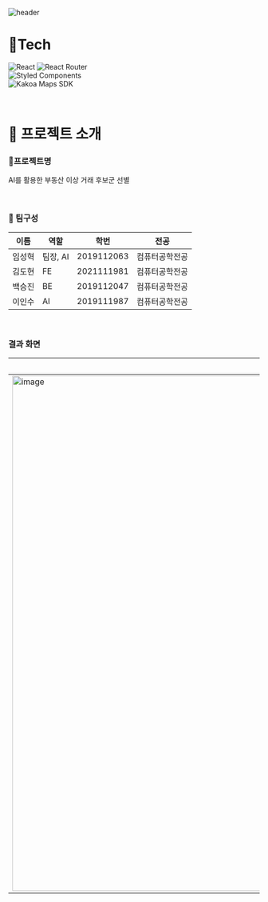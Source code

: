 ![header](https://capsule-render.vercel.app/api?type=venom&color=0:E4D6BE,100:F2BD52&height=300&section=header&text=Budda&fontSize=80&desc=부동산을%20다%20예측하다&descAlignY=75&fontColor=C69B0F)
<br>

# 🎨Tech
![React](https://img.shields.io/badge/react-%2320232a.svg?style=for-the-badge&logo=react&logoColor=%2361DAFB)
![React Router](https://img.shields.io/badge/React_Router-CA4245?style=for-the-badge&logo=react-router&logoColor=white) <br>
![Styled Components](https://img.shields.io/badge/Styled_Components-DB7093?style=for-the-badge&logo=styled-components&logoColor=white) <br>
![Kakoa Maps SDK](https://img.shields.io/badge/Kakao_Maps_SDK-F9E000?style=for-the-badge&logo=kakao&logoColor=white)

<br>

# 📌 프로젝트 소개

### 💸프로젝트명
AI를 활용한 부동산 이상 거래 후보군 선별

<br>

### 👥 팀구성
| 이름 | 역할 | 학번 | 전공 |
| --- | --- | --- | --- |
| 임성혁 | 팀장, AI | 2019112063 | 컴퓨터공학전공 |
| 김도현 | FE | 2021111981 | 컴퓨터공학전공 |
| 백승진 | BE | 2019112047 | 컴퓨터공학전공 |
| 이인수 | AI | 2019111987 | 컴퓨터공학전공 |

<br>

### 결과 화면
| 랜딩 페이지 | 메인 페이지 | 상세 페이지 |
| --- | --- | --- |
| <img width="1920" height="1030" alt="image" src="https://github.com/user-attachments/assets/b3efd89a-2b47-41ba-8073-53e3ad1f2b8c" /> | <img width="1920" height="1030" alt="image (1)" src="https://github.com/user-attachments/assets/db4b2f65-cc48-439d-9ab7-ea32ecbd4b42" /> |<img width="1920" height="1030" alt="image (2)" src="https://github.com/user-attachments/assets/d87dc39b-c30c-478f-a41c-747df77fdec0" /> |
